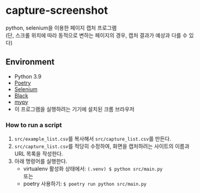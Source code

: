 # capture-screenshot
python, selenium을 이용한 페이지 캡처 프로그램<br>
(단, 스크롤 위치에 따라 동적으로 변하는 페이지의 경우, 캡처 결과가 예상과 다를 수 있다)

## Environment
- Python 3.9
- [Poetry](https://python-poetry.org/)
- [Selenium](https://www.selenium.dev/)
- [Black](https://black.readthedocs.io/en/stable/)
- [mypy](http://www.mypy-lang.org/)
- 이 프로그램을 실행하려는 기기에 설치된 크롬 브라우저

### How to run a script
1. `src/example_list.csv`를 복사해서 `src/capture_list.csv`를 만든다.
2. `src/capture_list.csv`를 적당히 수정하여, 화면을 캡처하려는 사이트의 이름과 URL 목록을 작성한다.
3. 아래 명령어를 실행한다.
   - virtualenv 활성화 상태에서: `(.venv) $ python src/main.py`<br>
   또는
   - poetry 사용하기: `$ poetry run python src/main.py`

